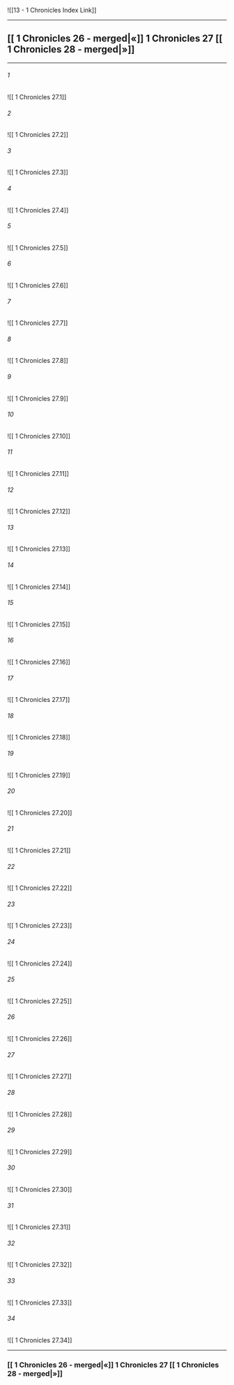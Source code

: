  ![[13 - 1 Chronicles Index Link]]

---
##  [[ 1 Chronicles 26 - merged|«]]  1 Chronicles 27 [[ 1 Chronicles 28 - merged|»]]

---

###### 1
![[ 1 Chronicles 27.1]] 

###### 2
![[ 1 Chronicles 27.2]] 

###### 3
![[ 1 Chronicles 27.3]] 

###### 4
![[ 1 Chronicles 27.4]]

###### 5 
![[ 1 Chronicles 27.5]] 

###### 6
![[ 1 Chronicles 27.6]] 

###### 7
![[ 1 Chronicles 27.7]] 

###### 8
![[ 1 Chronicles 27.8]] 

###### 9
![[ 1 Chronicles 27.9]] 

###### 10
![[ 1 Chronicles 27.10]] 

###### 11
![[ 1 Chronicles 27.11]] 

###### 12
![[ 1 Chronicles 27.12]]

###### 13
![[ 1 Chronicles 27.13]] 

###### 14
![[ 1 Chronicles 27.14]] 

###### 15
![[ 1 Chronicles 27.15]]

###### 16
![[ 1 Chronicles 27.16]] 

###### 17
![[ 1 Chronicles 27.17]]

###### 18
![[ 1 Chronicles 27.18]] 

###### 19
![[ 1 Chronicles 27.19]] 

###### 20
![[ 1 Chronicles 27.20]]

###### 21
![[ 1 Chronicles 27.21]] 

###### 22
![[ 1 Chronicles 27.22]] 

###### 23
![[ 1 Chronicles 27.23]]

###### 24
![[ 1 Chronicles 27.24]] 

###### 25
![[ 1 Chronicles 27.25]]

###### 26
![[ 1 Chronicles 27.26]] 

###### 27
![[ 1 Chronicles 27.27]] 

###### 28
![[ 1 Chronicles 27.28]]

###### 29
![[ 1 Chronicles 27.29]] 

###### 30
![[ 1 Chronicles 27.30]] 

###### 31
![[ 1 Chronicles 27.31]] 

###### 32
![[ 1 Chronicles 27.32]] 

###### 33
![[ 1 Chronicles 27.33]]

###### 34
![[ 1 Chronicles 27.34]] 


---
###  [[ 1 Chronicles 26 - merged|«]]  1 Chronicles 27 [[ 1 Chronicles 28 - merged|»]]